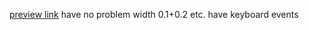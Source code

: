 [preview link](https://quizzical-pike-5ba7da.netlify.com/)
have no problem width 0.1+0.2 etc.
have keyboard events
